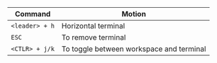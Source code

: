 | Command        | Motion                                   |
| -------------- | ---------------------------------------- |
| `<leader> + h` | Horizontal terminal                      |
| `ESC`          | To remove terminal                       |
| `<CTLR> + j/k` | To toggle between workspace and terminal |
